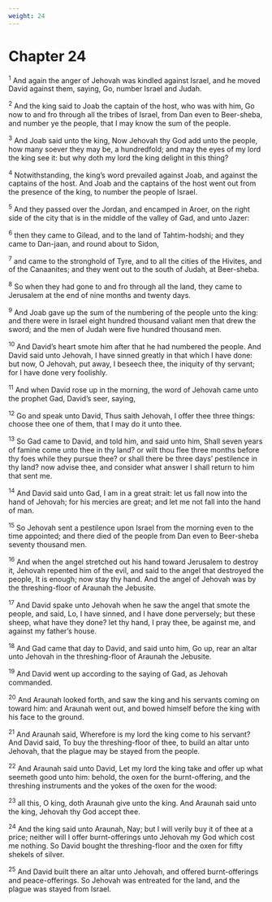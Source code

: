 ```yaml
---
weight: 24
---
```


# Chapter 24

<sup>1</sup> And again the anger of Jehovah was kindled against Israel, and he moved David against them, saying, Go, number Israel and Judah. 

<sup>2</sup> And the king said to Joab the captain of the host, who was with him, Go now to and fro through all the tribes of Israel, from Dan even to Beer-sheba, and number ye the people, that I may know the sum of the people. 

<sup>3</sup> And Joab said unto the king, Now Jehovah thy God add unto the people, how many soever they may be, a hundredfold; and may the eyes of my lord the king see it: but why doth my lord the king delight in this thing? 

<sup>4</sup> Notwithstanding, the king’s word prevailed against Joab, and against the captains of the host. And Joab and the captains of the host went out from the presence of the king, to number the people of Israel. 

<sup>5</sup> And they passed over the Jordan, and encamped in Aroer, on the right side of the city that is in the middle of the valley of Gad, and unto Jazer: 

<sup>6</sup> then they came to Gilead, and to the land of Tahtim-hodshi; and they came to Dan-jaan, and round about to Sidon, 

<sup>7</sup> and came to the stronghold of Tyre, and to all the cities of the Hivites, and of the Canaanites; and they went out to the south of Judah, at Beer-sheba. 

<sup>8</sup> So when they had gone to and fro through all the land, they came to Jerusalem at the end of nine months and twenty days. 

<sup>9</sup> And Joab gave up the sum of the numbering of the people unto the king: and there were in Israel eight hundred thousand valiant men that drew the sword; and the men of Judah were five hundred thousand men. 

<sup>10</sup> And David’s heart smote him after that he had numbered the people. And David said unto Jehovah, I have sinned greatly in that which I have done: but now, O Jehovah, put away, I beseech thee, the iniquity of thy servant; for I have done very foolishly. 

<sup>11</sup> And when David rose up in the morning, the word of Jehovah came unto the prophet Gad, David’s seer, saying, 

<sup>12</sup> Go and speak unto David, Thus saith Jehovah, I offer thee three things: choose thee one of them, that I may do it unto thee. 

<sup>13</sup> So Gad came to David, and told him, and said unto him, Shall seven years of famine come unto thee in thy land? or wilt thou flee three months before thy foes while they pursue thee? or shall there be three days’ pestilence in thy land? now advise thee, and consider what answer I shall return to him that sent me. 

<sup>14</sup> And David said unto Gad, I am in a great strait: let us fall now into the hand of Jehovah; for his mercies are great; and let me not fall into the hand of man. 

<sup>15</sup> So Jehovah sent a pestilence upon Israel from the morning even to the time appointed; and there died of the people from Dan even to Beer-sheba seventy thousand men. 

<sup>16</sup> And when the angel stretched out his hand toward Jerusalem to destroy it, Jehovah repented him of the evil, and said to the angel that destroyed the people, It is enough; now stay thy hand. And the angel of Jehovah was by the threshing-floor of Araunah the Jebusite. 

<sup>17</sup> And David spake unto Jehovah when he saw the angel that smote the people, and said, Lo, I have sinned, and I have done perversely; but these sheep, what have they done? let thy hand, I pray thee, be against me, and against my father’s house. 

<sup>18</sup> And Gad came that day to David, and said unto him, Go up, rear an altar unto Jehovah in the threshing-floor of Araunah the Jebusite. 

<sup>19</sup> And David went up according to the saying of Gad, as Jehovah commanded. 

<sup>20</sup> And Araunah looked forth, and saw the king and his servants coming on toward him: and Araunah went out, and bowed himself before the king with his face to the ground. 

<sup>21</sup> And Araunah said, Wherefore is my lord the king come to his servant? And David said, To buy the threshing-floor of thee, to build an altar unto Jehovah, that the plague may be stayed from the people. 

<sup>22</sup> And Araunah said unto David, Let my lord the king take and offer up what seemeth good unto him: behold, the oxen for the burnt-offering, and the threshing instruments and the yokes of the oxen for the wood: 

<sup>23</sup> all this, O king, doth Araunah give unto the king. And Araunah said unto the king, Jehovah thy God accept thee. 

<sup>24</sup> And the king said unto Araunah, Nay; but I will verily buy it of thee at a price; neither will I offer burnt-offerings unto Jehovah my God which cost me nothing. So David bought the threshing-floor and the oxen for fifty shekels of silver. 

<sup>25</sup> And David built there an altar unto Jehovah, and offered burnt-offerings and peace-offerings. So Jehovah was entreated for the land, and the plague was stayed from Israel. 

